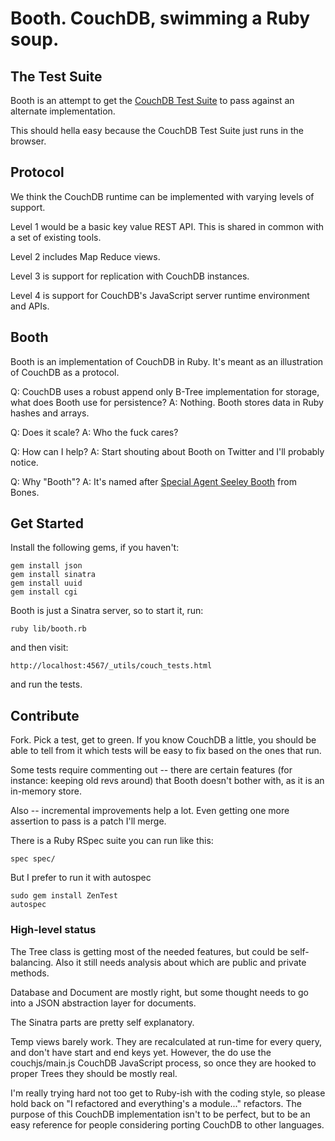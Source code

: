 # Booth. CouchDB, swimming a Ruby soup.

## The Test Suite

Booth is an attempt to get the [CouchDB Test Suite](http://127.0.0.1:5984/_utils/couch_tests.html) to pass against an alternate implementation.

This should hella easy because the CouchDB Test Suite just runs in the browser.

## Protocol

We think the CouchDB runtime can be implemented with varying levels of support.

Level 1 would be a basic key value REST API. This is shared in common with a set of existing tools.

Level 2 includes Map Reduce views.

Level 3 is support for replication with CouchDB instances.

Level 4 is support for CouchDB's JavaScript server runtime environment and APIs.

## Booth

Booth is an implementation of CouchDB in Ruby. It's meant as an illustration of CouchDB as a protocol.

Q: CouchDB uses a robust append only B-Tree implementation for storage, what does Booth use for persistence?
A: Nothing. Booth stores data in Ruby hashes and arrays.

Q: Does it scale?
A: Who the fuck cares?

Q: How can I help?
A: Start shouting about Booth on Twitter and I'll probably notice.

Q: Why "Booth"?
A: It's named after [Special Agent Seeley Booth](http://en.wikipedia.org/wiki/Seeley_Booth) from Bones.

## Get Started

Install the following gems, if you haven't:

    gem install json
    gem install sinatra
    gem install uuid
    gem install cgi

Booth is just a Sinatra server, so to start it, run:

    ruby lib/booth.rb

and then visit:

    http://localhost:4567/_utils/couch_tests.html

and run the tests.

## Contribute

Fork. Pick a test, get to green. If you know CouchDB a little, you should be able to tell from it which tests will be easy to fix based on the ones that run.

Some tests require commenting out -- there are certain features (for instance: keeping old revs around) that Booth doesn't bother with, as it is an in-memory store.

Also -- incremental improvements help a lot. Even getting one more assertion to pass is a patch I'll merge.

There is a Ruby RSpec suite you can run like this:

    spec spec/

But I prefer to run it with autospec

    sudo gem install ZenTest
    autospec

### High-level status

The Tree class is getting most of the needed features, but could be self-balancing. Also it still needs analysis about which are public and private methods.

Database and Document are mostly right, but some thought needs to go into a JSON abstraction layer for documents.

The Sinatra parts are pretty self explanatory.

Temp views barely work. They are recalculated at run-time for every query, and don't have start and end keys yet. However, the do use the couchjs/main.js CouchDB JavaScript process, so once they are hooked to proper Trees they should be mostly real.

I'm really trying hard not too get to Ruby-ish with the coding style, so please hold back on "I refactored and everything's a module..." refactors. The purpose of this CouchDB implementation isn't to be perfect, but to be an easy reference for people considering porting CouchDB to other languages.


